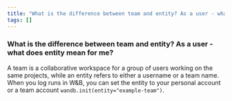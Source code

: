```yaml
---
title: "What is the difference between team and entity? As a user - what does entity mean for me?"
tags: []
---
```


### What is the difference between team and entity? As a user - what does entity mean for me?
A team is a collaborative workspace for a group of users working on the same projects, while an entity refers to either a username or a team name. When you log runs in W&B, you can set the entity to your personal account or a team account `wandb.init(entity="example-team")`.